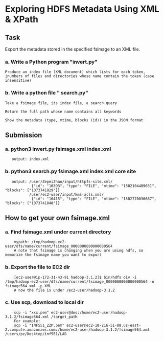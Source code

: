 # Exploring HDFS Metadata Using XML & XPath

## Task

Export the metadata stored in the specified fsimage to an XML file. 

### a. Write a Python program "invert.py"

    Produce an index file (XML document) which lists for each token, inumbers of files and directories whose name contain the token (case insensitive)
    
### b. Write a python file " search.py" 

    Take a fsimage file, its index file, a search query
    
    Return the full path whose name contains all keywords
    
    Show the metadata (type, mtime, blocks (id)) in the JSON format 

## Submission

### a. python3 invert.py fsimage.xml index.xml
       output: index.xml
### b. python3 search.py fsimage.xml index.xml core site
       output: /user/ZepeiZhao/input/httpfs-site.xml/
                {"id": "16393", "type": "FILE", "mtime": "1582104489031", "blocks": ["1073741829"]}
               /user/ec2-user/input/kms-acls.xml/
                {"id": "16415", "type": "FILE", "mtime": "1582770036687", "blocks": ["1073741848"]}

## How to get your own fsimage.xml

### a. Find fsimage.xml under current directory
        mypath: /tmp/hadoop-ec2-user/dfs/name/current/fsimage_0000000000000000564
        # note that fsimage is changing when you are using hdfs, so memorize the fsimage name you want to export
### b. Export the file to EC2 dir
        [ec2-user@ip-172-31-43-91 hadoop-3.1.2]$ bin/hdfs oiv -i /tmp/hadoop-ec2-user/dfs/name/current/fsimage_0000000000000000564 -o fsimage564.xml -p XML
        # now the file is under /ec2-user/hadoop-3.1.2 
### c. Use scp, download to local dir
        scp -i "xxx.pem" ec2-user@dns:/home/ec2-user/hadoop-3.1.2/fsimage564.xml /target_path
        For example:
        scp -i "INF551_ZZP.pem" ec2-user@ec2-18-216-51-88.us-east-2.compute.amazonaws.com:/home/ec2-user/hadoop-3.1.2/fsimage564.xml /users/pz/Desktop/inf551/LAB 




